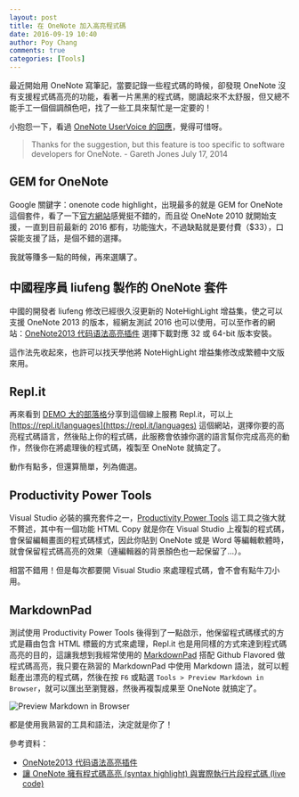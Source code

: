 ```yaml
---
layout: post
title: 在 OneNote 加入高亮程式碼
date: 2016-09-19 10:40
author: Poy Chang
comments: true
categories: [Tools]
---
```

最近開始用 OneNote 寫筆記，當要記錄一些程式碼的時候，卻發現 OneNote 沒有支援程式碼高亮的功能，看著一片黑黑的程式碼，閱讀起來不太舒服，但又總不能手工一個個調顏色吧，找了一些工具來幫忙是一定要的！

小抱怨一下，看過 [OneNote UserVoice 的回應](https://onenote.uservoice.com/forums/245490-onenote-developer-apis/suggestions/5688964-syntax-highlighting)，覺得可惜呀。

>Thanks for the suggestion, but this feature is too specific to software developers for OneNote. - Gareth Jones July 17, 2014

## GEM for OneNote

Google 關鍵字：onenote code highlight，出現最多的就是 GEM for OneNote 這個套件，看了一下[官方網站](http://www.onenotegem.com/gem-for-onenote.html)感覺挺不錯的，而且從 OneNote 2010 就開始支援，一直到目前最新的 2016 都有，功能強大，不過缺點就是要付費（$33），口袋能支援了話，是個不錯的選擇。

我就等賺多一點的時候，再來選購了。

## 中國程序員 liufeng 製作的 OneNote 套件

中國的開發者 liufeng 修改已經很久沒更新的 NoteHighLight 增益集，使之可以支援 OneNote 2013 的版本，經網友測試 2016 也可以使用，可以至作者的網站：[OneNote2013 代码语法高亮插件](http://blog.home-ml.com/wordpress/?p=1) 選擇下載對應 32 或 64-bit 版本安裝。

這作法先收起來，也許可以找天學他將 NoteHighLight 增益集修改成繁體中文版來用。

## Repl.it

再來看到 [DEMO 大的部落格](http://demo.tc/post/830)分享到這個線上服務 Repl.it，可以上 [https://repl.it/languages](https://repl.it/languages) 這個網站，選擇你要的高亮程式碼語言，然後貼上你的程式碼，此服務會依據你選的語言幫你完成高亮的動作，然後你在將處理後的程式碼，複製至 OneNote 就搞定了。

動作有點多，但還算簡單，列為備選。

## Productivity Power Tools

Visual Studio 必裝的擴充套件之一，[Productivity Power Tools](https://github.com/Microsoft/VS-PPT) 這工具之強大就不贅述，其中有一個功能 HTML Copy 就是你在 Visual Studio 上複製的程式碼，會保留編輯畫面的程式碼樣式，因此你貼到 OneNote 或是 Word 等編輯軟體時，就會保留程式碼高亮的效果（連編輯器的背景顏色也一起保留了...）。

相當不錯用！但是每次都要開 Visual Studio 來處理程式碼，會不會有點牛刀小用。

## MarkdownPad

測試使用 Productivity Power Tools 後得到了一點啟示，他保留程式碼樣式的方式是藉由包含 HTML 標籤的方式來處理，Repl.it 也是用同樣的方式來達到程式碼高亮的目的，這讓我想到我經常使用的 [MarkdownPad](http://markdownpad.com/) 搭配 Github Flavored 做程式碼高亮，我只要在熟習的 MarkdownPad 中使用 Markdown 語法，就可以輕鬆產出漂亮的程式碼，然後在按 `F6` 或點選 `Tools > Preview Markdown in Browser`，就可以匯出至瀏覽器，然後再複製成果至 OneNote 就搞定了。

![Preview Markdown in Browser](http://i.imgur.com/AaKgQHj.png)

都是使用我熟習的工具和語法，決定就是你了！

參考資料：

* [OneNote2013 代码语法高亮插件](http://blog.home-ml.com/wordpress/?p=1)
* [讓 OneNote 擁有程式碼高亮 (syntax highlight) 與實際執行片段程式碼 (live code)](http://demo.tc/post/830)